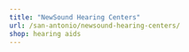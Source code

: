 ```yaml
---
title: "NewSound Hearing Centers"
url: /san-antonio/newsound-hearing-centers/
shop: hearing aids
---
```

